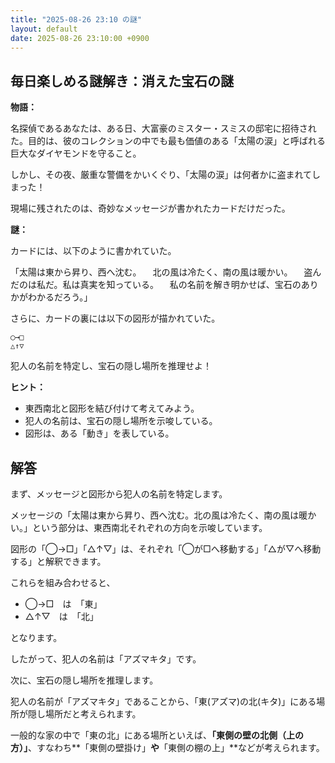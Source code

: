 ```yaml
---
title: "2025-08-26 23:10 の謎"
layout: default
date: 2025-08-26 23:10:00 +0900
---
```

## 毎日楽しめる謎解き：消えた宝石の謎

**物語：**

名探偵であるあなたは、ある日、大富豪のミスター・スミスの邸宅に招待された。目的は、彼のコレクションの中でも最も価値のある「太陽の涙」と呼ばれる巨大なダイヤモンドを守ること。

しかし、その夜、厳重な警備をかいくぐり、「太陽の涙」は何者かに盗まれてしまった！

現場に残されたのは、奇妙なメッセージが書かれたカードだけだった。

**謎：**

カードには、以下のように書かれていた。

「太陽は東から昇り、西へ沈む。
　北の風は冷たく、南の風は暖かい。
　盗んだのは私だ。私は真実を知っている。
　私の名前を解き明かせば、宝石のありかがわかるだろう。」

さらに、カードの裏には以下の図形が描かれていた。

```
◯→□
△↑▽
```

犯人の名前を特定し、宝石の隠し場所を推理せよ！

**ヒント：**

*   東西南北と図形を結び付けて考えてみよう。
*   犯人の名前は、宝石の隠し場所を示唆している。
*   図形は、ある「動き」を表している。

## 解答

まず、メッセージと図形から犯人の名前を特定します。

メッセージの「太陽は東から昇り、西へ沈む。北の風は冷たく、南の風は暖かい。」という部分は、東西南北それぞれの方向を示唆しています。

図形の「◯→□」「△↑▽」は、それぞれ「◯が□へ移動する」「△が▽へ移動する」と解釈できます。

これらを組み合わせると、

*   ◯→□　は　「東」
*   △↑▽　は　「北」

となります。

したがって、犯人の名前は「アズマキタ」です。

次に、宝石の隠し場所を推理します。

犯人の名前が「アズマキタ」であることから、「東(アズマ)の北(キタ)」にある場所が隠し場所だと考えられます。

一般的な家の中で「東の北」にある場所といえば、**「東側の壁の北側（上の方）」**、すなわち**「東側の壁掛け」**や**「東側の棚の上」**などが考えられます。
